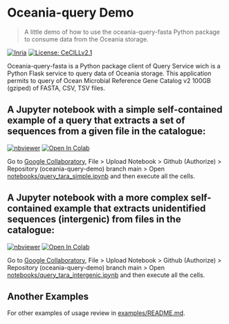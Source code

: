 # Oceania-query Demo

> A little demo of how to use the oceania-query-fasta Python package to consume data from the Oceania storage.

[![Inria](https://img.shields.io/badge/Made%20in-Inria-%23e63312)](http://inria.cl)
[![License: CeCILLv2.1](https://img.shields.io/badge/license-CeCILL--v2.1-orange)](https://cecill.info/licences.en.html)

Oceania-query-fasta is a Python package client of Query Service wich is a Python Flask service to query data of Oceania storage. This application permits to query of Ocean Microbial Reference Gene Catalog v2 100GB (gziped) of FASTA, CSV, TSV files.

## A Jupyter notebook with a simple self-contained example of a query that extracts a set of sequences from a given file in the catalogue:

[![nbviewer](https://img.shields.io/badge/view%20in-nbviewer-orange.svg)](https://nbviewer.jupyter.org/github/Inria-Chile/oceania-query-demo/blob/main/notebooks/query_tara_simple.ipynb)
[![Open In Colab](https://colab.research.google.com/assets/colab-badge.svg)](https://colab.research.google.com/github/Inria-Chile/oceania-query-demo/blob/main/notebooks/query_tara_simple.ipynb)

Go to [Google Collaboratory](https://colab.research.google.com), File > Upload Notebook > Github (Authorize) > Repository (oceania-query-demo) branch main > Open [notebooks/query_tara_simple.ipynb](https://github.com/Inria-Chile/oceania-query-demo/blob/main/notebooks/query_tara_simple.ipynb) and then execute all the cells.

## A Jupyter notebook with a more complex self-contained example that extracts unidentified sequences (intergenic) from files in the catalogue:

[![nbviewer](https://img.shields.io/badge/view%20in-nbviewer-orange.svg)](https://nbviewer.jupyter.org/github/Inria-Chile/oceania-query-demo/blob/main/notebooks/query_tara_intergenic.ipynb)
[![Open In Colab](https://colab.research.google.com/assets/colab-badge.svg)](https://colab.research.google.com/github/Inria-Chile/oceania-query-demo/blob/main/notebooks/query_tara_intergenic.ipynb)

Go to [Google Collaboratory](https://colab.research.google.com), File > Upload Notebook > Github (Authorize) > Repository (oceania-query-demo) branch main > Open [notebooks/query_tara_intergenic.ipynb](https://github.com/Inria-Chile/oceania-query-demo/blob/main/notebooks/query_tara_intergenic.ipynb) and then execute all the cells.

## Another Examples

For other examples of usage review in [examples/README.md](https://github.com/Inria-Chile/oceania-query-demo/blob/main/examples/README.md).
